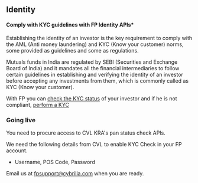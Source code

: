 ## Identity
#### Comply with KYC guidelines with FP Identity APIs*

Establishing the identity of an investor is the key requirement to comply with the AML (Anti money laundering) and KYC (Know your customer) norms, some provided as guidelines and some as regulations.

Mutuals funds in India are regulated by SEBI (Securities and Exchange Board of India) and it mandates all the financial intermediaries to follow certain guidelines in establishing and verifying the identity of an investor before accepting any investments from them, which is commonly called as KYC (Know your customer).

With FP you can [check the KYC status](/identity/kyc-check) of your investor and if he is not compliant, [perform a KYC](/identity/kyc-request)


### Going live

You need to procure access to CVL KRA's pan status check APIs.

We need the following details from CVL to enable KYC Check in your FP account.

- Username, POS Code, Password

Email us at [fpsupport@cybrilla.com](mailto:fpsupport@cybrilla.com) when you are ready.